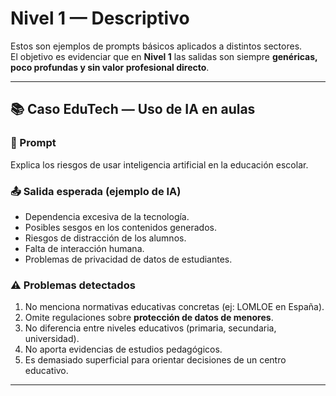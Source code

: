 # Nivel 1 — Descriptivo

Estos son ejemplos de prompts básicos aplicados a distintos sectores.  
El objetivo es evidenciar que en **Nivel 1** las salidas son siempre **genéricas, poco profundas y sin valor profesional directo**.

---

## 📚 Caso EduTech — Uso de IA en aulas

### 📝 Prompt
Explica los riesgos de usar inteligencia artificial en la educación escolar.

### 📤 Salida esperada (ejemplo de IA)
- Dependencia excesiva de la tecnología.  
- Posibles sesgos en los contenidos generados.  
- Riesgos de distracción de los alumnos.  
- Falta de interacción humana.  
- Problemas de privacidad de datos de estudiantes.  

### ⚠️ Problemas detectados
1. No menciona normativas educativas concretas (ej: LOMLOE en España).  
2. Omite regulaciones sobre **protección de datos de menores**.  
3. No diferencia entre niveles educativos (primaria, secundaria, universidad).  
4. No aporta evidencias de estudios pedagógicos.  
5. Es demasiado superficial para orientar decisiones de un centro educativo.  

---
